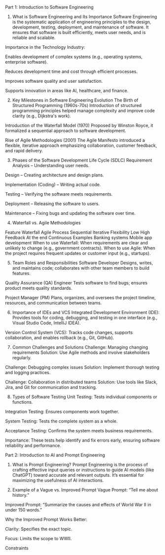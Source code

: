 Part 1: Introduction to Software Engineering
1. What is Software Engineering and Its Importance
Software Engineering is the systematic application of engineering principles to the design, development, testing, deployment, and maintenance of software. It ensures that software is built efficiently, meets user needs, and is reliable and scalable.

Importance in the Technology Industry:

Enables development of complex systems (e.g., operating systems, enterprise software).

Reduces development time and cost through efficient processes.

Improves software quality and user satisfaction.

Supports innovation in areas like AI, healthcare, and finance.

2. Key Milestones in Software Engineering Evolution
The Birth of Structured Programming (1960s-70s)
Introduction of structured programming principles helped manage complexity and improve code clarity (e.g., Dijkstra's work).

Introduction of the Waterfall Model (1970)
Proposed by Winston Royce, it formalized a sequential approach to software development.

Rise of Agile Methodologies (2001)
The Agile Manifesto introduced a flexible, iterative approach emphasizing collaboration, customer feedback, and rapid delivery.

3. Phases of the Software Development Life Cycle (SDLC)
Requirement Analysis – Understanding user needs.

Design – Creating architecture and design plans.

Implementation (Coding) – Writing actual code.

Testing – Verifying the software meets requirements.

Deployment – Releasing the software to users.

Maintenance – Fixing bugs and updating the software over time.

4. Waterfall vs. Agile Methodologies

Feature	Waterfall	Agile
Process	Sequential	Iterative
Flexibility	Low	High
Feedback	At the end	Continuous
Examples	Banking systems	Mobile app development
When to use Waterfall: When requirements are clear and unlikely to change (e.g., government contracts).
When to use Agile: When the project requires frequent updates or customer input (e.g., startups).

5. Team Roles and Responsibilities
Software Developer
Designs, writes, and maintains code; collaborates with other team members to build features.

Quality Assurance (QA) Engineer
Tests software to find bugs; ensures product meets quality standards.

Project Manager (PM)
Plans, organizes, and oversees the project timeline, resources, and communication between teams.

6. Importance of IDEs and VCS
Integrated Development Environment (IDE):
Provides tools for coding, debugging, and testing in one interface (e.g., Visual Studio Code, IntelliJ IDEA).

Version Control System (VCS):
Tracks code changes, supports collaboration, and enables rollback (e.g., Git, GitHub).

7. Common Challenges and Solutions
Challenge: Managing changing requirements
Solution: Use Agile methods and involve stakeholders regularly.

Challenge: Debugging complex issues
Solution: Implement thorough testing and logging practices.

Challenge: Collaboration in distributed teams
Solution: Use tools like Slack, Jira, and Git for communication and tracking.

8. Types of Software Testing
Unit Testing: Tests individual components or functions.

Integration Testing: Ensures components work together.

System Testing: Tests the complete system as a whole.

Acceptance Testing: Confirms the system meets business requirements.

Importance: These tests help identify and fix errors early, ensuring software reliability and performance.

Part 2: Introduction to AI and Prompt Engineering
1. What is Prompt Engineering?
Prompt Engineering is the process of crafting effective input queries or instructions to guide AI models (like ChatGPT) toward accurate and relevant outputs. It’s essential for maximizing the usefulness of AI interactions.

2. Example of a Vague vs. Improved Prompt
Vague Prompt:
“Tell me about history.”

Improved Prompt:
“Summarize the causes and effects of World War II in under 150 words.”

Why the Improved Prompt Works Better:

Clarity: Specifies the exact topic.

Focus: Limits the scope to WWII.

Constraints
